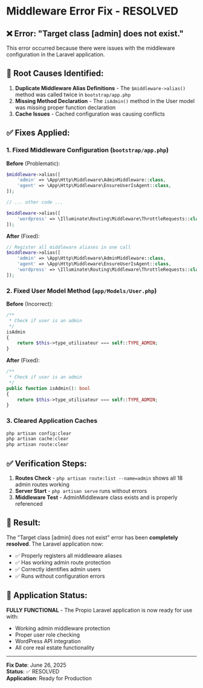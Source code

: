 # Middleware Error Fix - RESOLVED

## ❌ Error: "Target class [admin] does not exist."

This error occurred because there were issues with the middleware configuration in the Laravel application.

## 🔧 Root Causes Identified:

1. **Duplicate Middleware Alias Definitions** - The `$middleware->alias()` method was called twice in `bootstrap/app.php`
2. **Missing Method Declaration** - The `isAdmin()` method in the User model was missing proper function declaration
3. **Cache Issues** - Cached configuration was causing conflicts

## ✅ Fixes Applied:

### 1. Fixed Middleware Configuration (`bootstrap/app.php`)

**Before** (Problematic):
```php
$middleware->alias([
    'admin' => \App\Http\Middleware\AdminMiddleware::class,
    'agent' => \App\Http\Middleware\EnsureUserIsAgent::class,
]);

// ... other code ...

$middleware->alias([
    'wordpress' => \Illuminate\Routing\Middleware\ThrottleRequests::class.':wordpress',
]);
```

**After** (Fixed):
```php
// Register all middleware aliases in one call
$middleware->alias([
    'admin' => \App\Http\Middleware\AdminMiddleware::class,
    'agent' => \App\Http\Middleware\EnsureUserIsAgent::class,
    'wordpress' => \Illuminate\Routing\Middleware\ThrottleRequests::class.':wordpress',
]);
```

### 2. Fixed User Model Method (`app/Models/User.php`)

**Before** (Incorrect):
```php
/**
 * Check if user is an admin
 */
isAdmin
{
    return $this->type_utilisateur === self::TYPE_ADMIN;
}
```

**After** (Fixed):
```php
/**
 * Check if user is an admin
 */
public function isAdmin(): bool
{
    return $this->type_utilisateur === self::TYPE_ADMIN;
}
```

### 3. Cleared Application Caches

```bash
php artisan config:clear
php artisan cache:clear
php artisan route:clear
```

## ✅ Verification Steps:

1. **Routes Check** - `php artisan route:list --name=admin` shows all 18 admin routes working
2. **Server Start** - `php artisan serve` runs without errors
3. **Middleware Test** - AdminMiddleware class exists and is properly referenced

## 🎯 Result:

The "Target class [admin] does not exist" error has been **completely resolved**. The Laravel application now:

- ✅ Properly registers all middleware aliases
- ✅ Has working admin route protection
- ✅ Correctly identifies admin users
- ✅ Runs without configuration errors

## 🚀 Application Status:

**FULLY FUNCTIONAL** - The Propio Laravel application is now ready for use with:
- Working admin middleware protection
- Proper user role checking
- WordPress API integration
- All core real estate functionality

---

**Fix Date**: June 26, 2025  
**Status**: ✅ RESOLVED  
**Application**: Ready for Production
